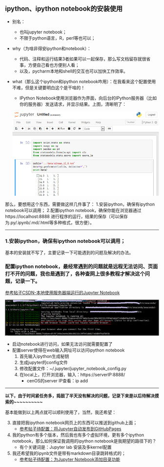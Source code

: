 ## ipython、ipython notebook的安装使用

- 别名：
    - 也叫jupyter notebook；
    - 不限于python语言，R，perl等也可以；

- why（为啥非得安ipython和notebook）：
    - 代码、注释和运行结果3者如果可以一起保存，那么写文档留存就很省事，方便自己看也方便别人看；
    - 以及，pycharm本地和shell的交互也可以加快工作效率。

- what（那么这个ipython和ipython notebook咋用）：在我看来这个配置使用不难，但是关键要明白这个是干啥的！
    - IPython Notebook使用浏览器作为界面，向后台的IPython服务器（比如你的服务器）发送请求，并显示结果。上图，清晰明了：

    ![jupyter网页长啥样](./images/jupyterHome.PNG)

那么，要想用这个东西，需要做这样几件事了：
1.安装ipython，确保有ipython notebook可以调用；
2.配置ipython notebook，确保你能在浏览器通过https://localhost:8888 进行程序的运行，结果的保存（可以保存为.py/.ipynb/.md/.html等多种格式，很方便）。

---

### 1.安装ipython，确保有ipython notebook可以调用；
基本的安装就不写了，主要记录一下可能遇到的问题及解决的办法。
### 配置ipython notebook，最经常遇到的问题就是远程无法访问、页面打不开的问题，我也是遇到了，各种查网上很多教程才解决这个问题，记录一下。
[参考帖子CSDN-本地使用服务器端运行的Jupyter Notebook](https://blog.csdn.net/Papageno_Xue/article/details/79710708)

![远程无法访问、页面打不开的问题](./images/ipythonNoWeb.PNG)

- 启动notebook进行访问，如果无法访问就需要配置了
- 配置server使得在web输入网址可以访问ipython notebook
    1) 首先输入ipython生成秘钥
    2) 生成jupyter的config文件
    3) 修改配置文件：~/.jupyter/jupyter_notebook_config.py
    4) 在local上，打开浏览器，输入：https://serverIP:8888/
        - cenOS的server IP查看：ip add
---
**以下，由于时间紧任务多，捣鼓了半天没有解决的问题，记录下来是以后待解决摸索的~~~~~~~~~~**

基本能做到以上两点就可以顺利使用了，当然，我还希望：

3) 直接把我ipython notebook网页上的东西可以推送到github上面；
    - [参考帖子待配置：将Jupyter自动发布到GitHubPages](https://www.jianshu.com/p/d78e9f741a79)
4) 我的python有多个版本，然后我也有多个虚拟环境，更有多个ipython notebook，那么如何保证我调用的ipython notebook是我期望的路径下的？
    - 有个关键词是：Jupyter lab 安装及多kernel配置
5) 我还希望我的ipynb文件是带有markdown目录跳转格式的；
    - [参考帖子待配置：为Jupyter Notebook添加目录功能](https://blog.csdn.net/tina_ttl/article/details/51031113)